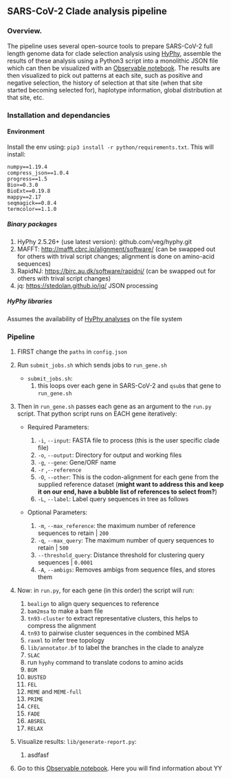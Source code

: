 ## SARS-CoV-2 Clade analysis pipeline

### Overview.

The pipeline uses several open-source tools to prepare SARS-CoV-2 full length genome data for clade selection analysis using [HyPhy](hyphy.org), assemble the results of these analysis using a Python3 script into a monolithic JSON file which can then be visualized with an [Observable notebook](https://observablehq.com/@spond/revised-sars-cov-2-analytics-page). The results are then visualized to pick out patterns at each site, such as positive and negative selection, the history of selection at that site (when that site started becoming selected for), haplotype information, global distribution at that site, etc.  

<!-- these are commented out -->
<!--1. A (large) .FASTA file of unaligned genomes with sequence names formatted as `epi_isl_XXXX|...` where `XXXX` is a unique accession number and the values after the pipe are ignored.-->
<!--2.--> 
<!--3. A (large) .JSON file in a format described below which contains **metadata** about the sequences; the two are linked via the unique accession number. -->
<!--The metadata file is not necessary for sequence analysis, but it is "baked" into several processing scripts (will be unwound later), and may break things downsteam.-->

### Installation and dependancies

#### Environment 
Install the env using: ```pip3 install -r python/requirements.txt```. This will install:
```
numpy==1.19.4
compress_json==1.0.4
progress==1.5
Bio>=0.3.0
BioExt==0.19.8
mappy==2.17
seqmagick==0.8.4
termcolor==1.1.0
```

##### Binary packages

1. HyPhy 2.5.26+ (use latest version): github.com/veg/hyphy.git
2. MAFFT: http://mafft.cbrc.jp/alignment/software/ (can be swapped out for others with trival script changes; alignment is done on amino-acid sequences)
3. RapidNJ: https://birc.au.dk/software/rapidnj/ (can be swapped out for others with trival script changes)
4. jq: https://stedolan.github.io/jq/ JSON processing

##### HyPhy libraries

Assumes the availability of [HyPhy analyses](http://github.com/veg/hyphy-analyses) on the file system

### Pipeline 

1. FIRST change the ```paths``` in ```config.json```
2. Run ```submit_jobs.sh``` which sends jobs to ```run_gene.sh```
    * ```submit_jobs.sh```:
        1. this loops over each gene in SARS-CoV-2 and ```qsub```s that gene to ```run_gene.sh```
3. Then in ```run_gene.sh``` passes each gene as an argument to the ```run.py``` script. That python script runs on EACH gene iteratively:
    * Required Parameters:
        1. ```-i```, ```--input```: FASTA file to process (this is the user specific clade file)
        2. ```-o```, ```--output```: Directory for output and working files
        3. ```-g```, ```--gene```: Gene/ORF name
        4. ```-r``` ,```--reference```
        5. ```-O```, ```--other```: This is the codon-alignment for each gene from the supplied reference dataset (**might want to address this and keep it on our end, have a bubble list of references to select from?**) 
        6. ```-L```, ```--label```: Label query sequences in tree as follows

    * Optional Parameters:
        1. ```-m```, ```--max_reference```: the maximum number of reference sequences to retain | ```200```
        2. ```-q```, ```--max_query```: The maximum number of query sequences to retain | ```500```
        3. ```--threshold_query```: Distance threshold for clustering query sequences | ```0.0001```
        4. ```-A```, ```--ambigs```: Removes ambigs from sequence files, and stores them

4. Now: in ```run.py```, for each gene (in this order) the script will run:
    1. ```bealign``` to align query sequences to reference
    2. ```bam2msa``` to make a bam file
    3. ```tn93-cluster``` to extract representative clusters, this helps to compress the alignment
    4. ```tn93``` to pairwise cluster sequences in the combined MSA
    3. ```raxml``` to infer tree topology
    4. ```lib/annotator.bf``` to label the branches in the clade to analyze
    5. ```SLAC``` 
    6. run ```hyphy``` command to translate codons to amino acids
    7. ```BGM```
    8. ```BUSTED```
    9. ```FEL```
    10. ```MEME``` and ```MEME-full```
    11. ```PRIME```
    12. ```CFEL```
    13. ```FADE```
    14. ```ABSREL```
    15. ```RELAX```

5. Visualize results: ```lib/generate-report.py```:
    1. asdfasf

6. Go to this [Observable notebook](https://observablehq.com/@spond/revised-sars-cov-2-analytics-page). Here you will find information about YY
        

